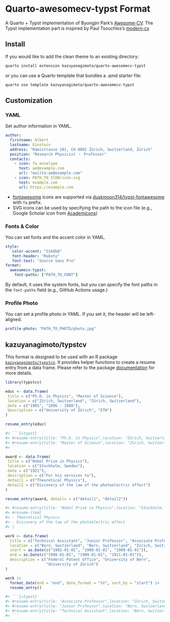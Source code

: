 # Quarto-awesomecv-typst Format

A Quarto + Typst implementation of Byungjin Park’s [Awesome-CV](https://github.com/posquit0/Awesome-CV).
The Typst implementation part is inspired by Paul Tsouchlos’s [modern-cv](https://typst.app/universe/package/modern-cv/)

## Install

If you would like to add the clean theme to an existing directory:

```bash
quarto install extension kazuyanagimoto/quarto-awesomecv-typst
```

or you can use a Quarto template that bundles a .qmd starter file:

```bash
quarto use template kazuyanagimoto/quarto-awesomecv-typst
```

## Customization

### YAML

Set author information in YAML.

```yaml
author:
  firstname: Albert
  lastname: Einstein
  address: "Rämistrasse 101, CH-8092 Zürich, Switzerland, Zürich"
  position: "Research Physicist ・ Professor"
  contacts:
    - icon: fa envelope
      text: ae@example.com
      url: "mailto:ae@example.com"
    - icon: PATH_TO_ICON/icon.svg
      text: example.com
      url: https://example.com
```

- [fontawesome](https://fontawesome.com/search?m=free&o=r) icons are supported
via [duskmoon314/typst-fontawesome](https://github.com/duskmoon314/typst-fontawesome) with `fa` prefix.
- SVG icons can be used by specifying the path to the icon file (e.g., Google Scholar icon from [Academicons](https://jpswalsh.github.io/academicons/))

### Fonts & Color

You can set fonts and the accent color in YAML.

```yaml
style:
   color-accent: "516db0"
   font-header: "Roboto"
   font-text: "Source Sans Pro"
format:
  awesomecv-typst:
    font-paths: ["PATH_TO_FONT"]
```

By default, it uses the system fonts, but you can specify the font paths in the `font-paths` field (e.g., GitHub Actions usage.)

### Profile Photo

You can set a profile photo in YAML.
If you set it, the header will be left-aligned.

```yaml
profile-photo: "PATH_TO_PHOTO/photo.jpg"
```

## kazuyanagimoto/typstcv

This format is designed to be used with an R package [`kazuyanagimoto/typstcv`](http://kazuyanagimoto.com/typstcv/).
It provides helper functions to create a resume entry from a data frame.
Please refer to the package [documentation](http://kazuyanagimoto.com/typstcv/) for more details.

```r
library(typstcv)

educ <- data.frame(
 title = c("Ph.D. in Physics", "Master of Science"),
 location = c("Zürich, Switzerland", "Zürich, Switzerland"),
 date = c("1905", "1896 - 1900"),
 description = c("University of Zürich", "ETH")
)

resume_entry(educ)

#> ```{=typst}
#> #resume-entry(title: "Ph.D. in Physics",location: "Zürich, Switzerland",date: "1905",description: "University of Zürich",)
#> #resume-entry(title: "Master of Science",location: "Zürich, Switzerland",date: "1896 - 1900",description: "ETH",)
#> ```
```

```r
award <- data.frame(
 title = c("Nobel Prize in Physics"),
 location = c("Stockholm, Sweden"),
 date = c("1921"),
 description = c("For his services to"),
 detail1 = c("Theoretical Physics"),
 detail2 = c("Discovery of the law of the photoelectric effect")
)

resume_entry(award, details = c("detail1", "detail2"))

#> #resume-entry(title: "Nobel Prize in Physics",location: "Stockholm, Sweden",date: "1921",description: "For his services to",)
#> #resume-item[
#> - Theoretical Physics
#> - Discovery of the law of the photoelectric effect
#> ]

```

```r
work <- data.frame(
  title = c("Technical Assistant", "Junior Professor", "Associate Professor"),
  location = c("Bern, Switzerland", "Bern, Switzerland", "Zürich, Switzerland"),
  start = as.Date(c("1902-01-01", "1908-01-01", "1909-01-01")),
  end = as.Date(c("1908-01-01", "1909-01-01", "1911-01-01")),
  description = c("Federal Patent Office", "University of Bern",
                  "University of Zürich")
)

work |>
  format_date(end = "end", date_format = "%Y", sort_by = "start") |>
  resume_entry()

#> ```{=typst}
#> #resume-entry(title: "Associate Professor",location: "Zürich, Switzerland",date: "1909 - 1911",description: "University of Zürich",)
#> #resume-entry(title: "Junior Professor",location: "Bern, Switzerland",date: "1908 - 1909",description: "University of Bern",)
#> #resume-entry(title: "Technical Assistant",location: "Bern, Switzerland",date: "1902 - 1908",description: "Federal Patent Office",)
#> ```
```
